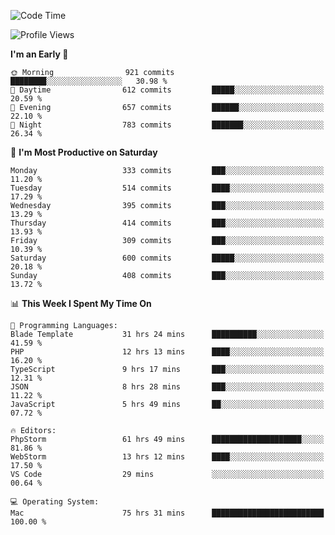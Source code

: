 <!--START_SECTION:waka-->
![Code Time](http://img.shields.io/badge/Code%20Time-2%2C086%20hrs%2018%20mins-blue)

![Profile Views](http://img.shields.io/badge/Profile%20Views-0-blue)

**I'm an Early 🐤** 

```text
🌞 Morning                921 commits         ████████░░░░░░░░░░░░░░░░░   30.98 % 
🌆 Daytime                612 commits         █████░░░░░░░░░░░░░░░░░░░░   20.59 % 
🌃 Evening                657 commits         ██████░░░░░░░░░░░░░░░░░░░   22.10 % 
🌙 Night                  783 commits         ███████░░░░░░░░░░░░░░░░░░   26.34 % 
```
📅 **I'm Most Productive on Saturday** 

```text
Monday                   333 commits         ███░░░░░░░░░░░░░░░░░░░░░░   11.20 % 
Tuesday                  514 commits         ████░░░░░░░░░░░░░░░░░░░░░   17.29 % 
Wednesday                395 commits         ███░░░░░░░░░░░░░░░░░░░░░░   13.29 % 
Thursday                 414 commits         ███░░░░░░░░░░░░░░░░░░░░░░   13.93 % 
Friday                   309 commits         ███░░░░░░░░░░░░░░░░░░░░░░   10.39 % 
Saturday                 600 commits         █████░░░░░░░░░░░░░░░░░░░░   20.18 % 
Sunday                   408 commits         ███░░░░░░░░░░░░░░░░░░░░░░   13.72 % 
```


📊 **This Week I Spent My Time On** 

```text
💬 Programming Languages: 
Blade Template           31 hrs 24 mins      ██████████░░░░░░░░░░░░░░░   41.59 % 
PHP                      12 hrs 13 mins      ████░░░░░░░░░░░░░░░░░░░░░   16.20 % 
TypeScript               9 hrs 17 mins       ███░░░░░░░░░░░░░░░░░░░░░░   12.31 % 
JSON                     8 hrs 28 mins       ███░░░░░░░░░░░░░░░░░░░░░░   11.22 % 
JavaScript               5 hrs 49 mins       ██░░░░░░░░░░░░░░░░░░░░░░░   07.72 % 

🔥 Editors: 
PhpStorm                 61 hrs 49 mins      ████████████████████░░░░░   81.86 % 
WebStorm                 13 hrs 12 mins      ████░░░░░░░░░░░░░░░░░░░░░   17.50 % 
VS Code                  29 mins             ░░░░░░░░░░░░░░░░░░░░░░░░░   00.64 % 

💻 Operating System: 
Mac                      75 hrs 31 mins      █████████████████████████   100.00 % 
```


<!--END_SECTION:waka-->
